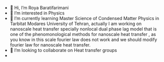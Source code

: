 - 👋 Hi, I’m Roya Baratifarimani
- 👀 I’m interested in Physics
- 🌱 I’m currently learning Master Science of Condensed Matter Physics in Tarbitat Modares University of Tehran, actually I am working on nanoscale heat transfer specially nonlocal dual phase lag model that is one of the phenomonological methods for nanoscale heat transfer , as you know in this scale fourier law does not work and we should modify fourier law for nanoscale heat transfer.
- 💞️ I’m looking to collaborate on Heat transfer groups
- 

<!---
Royabri/Royabri is a ✨ special ✨ repository because its `README.md` (this file) appears on your GitHub profile.
You can click the Preview link to take a look at your changes.
--->
